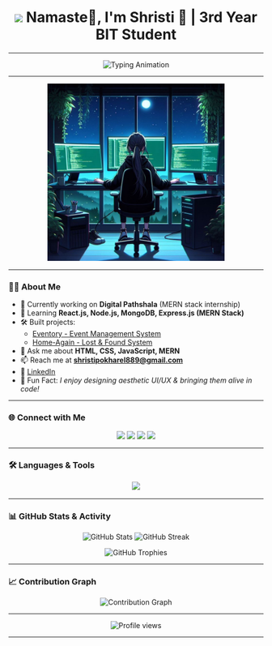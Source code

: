 <h1 align="center">
  <img src="https://media.giphy.com/media/hvRJCLFzcasrR4ia7z/giphy.gif" width="35">
  Namaste🙏, I'm Shristi 👧 | 3rd Year BIT Student
</h1>

---

<!-- 🔥 Animated Typing Header -->
<p align="center">
  <img src="https://readme-typing-svg.herokuapp.com?font=Fira+Code&size=26&duration=2800&pause=1000&color=FF5733&center=true&vCenter=true&width=650&lines=👩‍💻+MERN+Stack+Developer;🚀+Full+Stack+Web+Developer;✨+Always+Learning+New+Things;🎨+Loves+UI%2FUX+Design;🌏+Open+Source+Enthusiast" alt="Typing Animation" />
</p>

---

<!-- 💻 Girl Coding Image (constant) -->
<p align="center">
  <img src="https://raw.githubusercontent.com/shristipokharel55/shristipokharel55/main/coding%20girl.jpeg" width="350" alt="Coding Girl"/>
</p>

---

### 👩‍💻 About Me  
- 🔭 Currently working on **Digital Pathshala** (MERN stack internship)  
- 🌱 Learning **React.js, Node.js, MongoDB, Express.js (MERN Stack)**  
- 🛠️ Built projects:  
  - [Eventory - Event Management System](https://github.com/shristipokharel55/Eventory)  
  - [Home-Again - Lost & Found System](https://github.com/shristipokharel55/Home-Again)  
- 💬 Ask me about **HTML, CSS, JavaScript, MERN**  
- 📫 Reach me at **shristipokharel889@gmail.com**  
- 📄 [LinkedIn](https://www.linkedin.com/in/shristi-pokharel-252875268/)  
- 🎯 Fun Fact: *I enjoy designing aesthetic UI/UX & bringing them alive in code!*  

---

### 🌐 Connect with Me  
<p align="center">
<a href="https://linkedin.com/in/shristi-pokharel-252875268/" target="_blank"><img src="https://img.shields.io/badge/LinkedIn-0A66C2?style=for-the-badge&logo=linkedin&logoColor=white"/></a>
<a href="https://facebook.com/shristi.pokharel.102" target="_blank"><img src="https://img.shields.io/badge/Facebook-1877F2?style=for-the-badge&logo=facebook&logoColor=white"/></a>
<a href="https://instagram.com/pokharelshristee/" target="_blank"><img src="https://img.shields.io/badge/Instagram-E4405F?style=for-the-badge&logo=instagram&logoColor=white"/></a>
<a href="https://www.youtube.com/@shristipokharel2884" target="_blank"><img src="https://img.shields.io/badge/YouTube-FF0000?style=for-the-badge&logo=youtube&logoColor=white"/></a>
</p>

---

### 🛠 Languages & Tools  
<p align="center">
<img src="https://skillicons.dev/icons?i=html,css,js,react,nodejs,express,mongodb,sqlite,git,figma,django,bootstrap,tailwind" />
</p>

---

### 📊 GitHub Stats & Activity  
<p align="center">
  <img src="https://github-readme-stats.vercel.app/api?username=shristipokharel55&show_icons=true&theme=radical" alt="GitHub Stats" height="160"/>
  <img src="https://github-readme-streak-stats.herokuapp.com/?user=shristipokharel55&theme=radical" alt="GitHub Streak" height="160"/>
</p>

<p align="center">
  <img src="https://github-profile-trophy.vercel.app/?username=shristipokharel55&theme=radical&margin-w=10&margin-h=10&column=7" alt="GitHub Trophies"/>
</p>

---

### 📈 Contribution Graph  
<p align="center">
  <img src="https://github-readme-activity-graph.vercel.app/graph?username=shristipokharel55&bg_color=000000&color=FF5733&line=FFC300&point=FFFFFF&hide_border=true" alt="Contribution Graph"/>
</p>

---

<p align="center">
  <img src="https://komarev.com/ghpvc/?username=shristipokharel55&label=Profile%20views&color=0e75b6&style=flat" alt="Profile views" />
</p>

---
